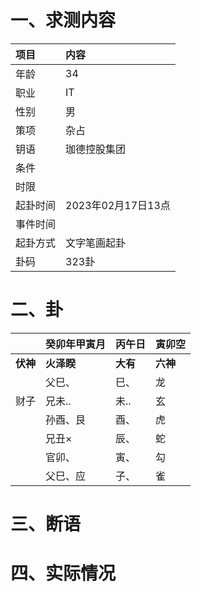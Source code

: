 # 一、求测内容
|项目|内容|
|:-|:-|
|年龄|34|
|职业|IT|
|性别|男|
|策项|杂占|
|钥语|珈德控股集团|
|条件||
|时限||
|起卦时间|2023年02月17日13点|
|事件时间||
|起卦方式|文字笔画起卦|
|卦码|323卦|

# 二、卦
||癸卯年甲寅月|丙午日|寅卯空|
|:-|:-|:-|:-|
|**伏神**|**火泽睽**|**大有**|**六神**|
||父巳、|巳、|龙|
|财子|兄未..|未..|玄|
||孙酉、艮|酉、|虎|
||兄丑×|辰、|蛇|
||官卯、|寅、|勾|
||父巳、应|子、|雀|


# 三、断语

# 四、实际情况